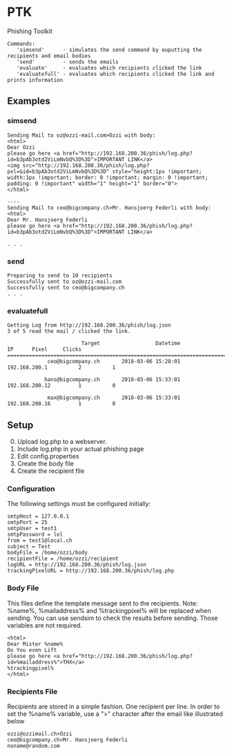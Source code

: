 # PTK
Phishing Toolkit

```USAGE: java -jar ptk.jar {command}
Commands:
   'simsend'      - simulates the send command by ouputting the recipients and email bodies
   'send'         - sends the emails
   'evaluate'     - evaluates which recipients clicked the link
   'evaluatefull' - evaluates which recipients clicked the link and prints information
```

## Examples

### simsend

```
Sending Mail to oz@ozzi-mail.com>Ozzi with body:
<html>
Dear Ozzi
please go here <a href="http://192.168.200.36/phish/log.php?id=b3pAb3otd2ViLmNvbQ%3D%3D">IMPORTANT LINK</a>
<img src="http://192.168.200.36/phish/log.php?pxl=&id=b3pAb3otd2ViLmNvbQ%3D%3D" style="height:1px !important; width:1px !important; border: 0 !important; margin: 0 !important; padding: 0 !important" width="1" height="1" border="0">
</html>

----
Sending Mail to ceo@bigcompany.ch>Mr. Hansjoerg Federli with body:
<html>
Dear Mr. Hansjoerg Federli
please go here <a href="http://192.168.200.36/phish/log.php?id=b3pAb3otd2ViLmNvbQ%3D%3D">IMPORTANT LINK</a>

. . . 

```

### send
```
Preparing to send to 10 recipients
Successfully sent to oz@ozzi-mail.com
Successfully sent to ceo@bigcompany.ch
. . . 
```

### evaluatefull

```
Getting Log from http://192.168.200.36/phish/log.json
3 of 5 read the mail / clicked the link.

                        Target                  Datetime                   IP      Pixel     Clicks
===================================================================================================
             ceo@bigcompany.ch       2018-03-06 15:28:01        192.168.200.1          2          1 

            hans@bigcompany.ch       2018-03-06 15:33:01        192.168.200.12         1          0 

             max@bigcompany.ch       2018-03-06 15:33:01        192.168.200.16         1          0 

```

## Setup
0. Upload log.php to a webserver.
1. Include log.php in your actual phishing page
2. Edit config.properties
3. Create the body file
4. Create the recipient file

### Configuration
The following settings must be configured initially:
```
smtpHost = 127.0.0.1
smtpPort = 25
smtpUser = test1
smtpPassword = lol
from = test1@local.ch
subject = Test
bodyFile = /home/ozzi/body
recipientFile = /home/ozzi/recipient
logURL = http://192.168.200.36/phish/log.json
trackingPixelURL = http://192.168.200.36/phish/log.php
```

### Body File
This files define the template message sent to the recipients.
Note: %name%, %mailaddress% and %trackingpixel% will be replaced when sending.
You can use sendsim to check the results before sending. Those variables are not required.
```
<html>
Dear Mister %name%
Do You even Lift
please go here <a href="http://192.168.200.36/phish/log.php?id=%mailaddress%">THX</a>
%trackingpixel%
</html>
```

### Recipients File
Recipients are stored in a simple fashion. One recipient per line. In order to set the %name% variable, use a ">" character after the email like illustrated below
```
ozzi@ozzimail.ch>Ozzi
ceo@bigcompany.ch>Mr. Hansjoerg Federli
noname@random.com
```
